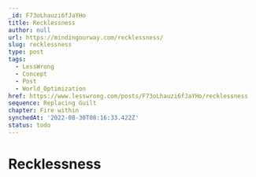 ```yaml
---
_id: F73oLhauzi6fJaYHo
title: Recklessness
author: null
url: https://mindingourway.com/recklessness/
slug: recklessness
type: post
tags:
  - LessWrong
  - Concept
  - Post
  - World_Optimization
href: https://www.lesswrong.com/posts/F73oLhauzi6fJaYHo/recklessness
sequence: Replacing Guilt
chapter: Fire within
synchedAt: '2022-08-30T08:16:33.422Z'
status: todo
---
```


# Recklessness
